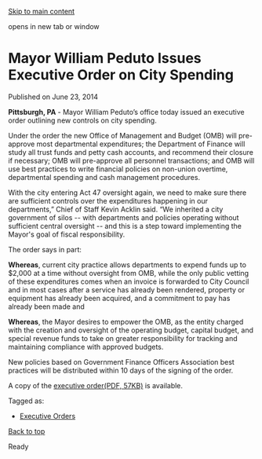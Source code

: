 [Skip to main content](https://www.pittsburghpa.gov/City-Government/Mayor/Executive-Orders/Mayor-William-Peduto-Issues-Executive-Order-on-City-Spending#main-content)

opens in new tab or window

# Mayor William Peduto Issues Executive Order on City Spending

Published on June 23, 2014

**Pittsburgh, PA** \- Mayor William Peduto’s office today issued an executive order outlining new controls on city spending.

Under the order the new Office of Management and Budget (OMB) will pre-approve most departmental expenditures; the Department of Finance will study all trust funds and petty cash accounts, and recommend their closure if necessary; OMB will pre-approve all personnel transactions; and OMB will use best practices to write financial policies on non-union overtime, departmental spending and cash management procedures.

With the city entering Act 47 oversight again, we need to make sure there are sufficient controls over the expenditures happening in our departments,” Chief of Staff Kevin Acklin said. “We inherited a city government of silos -- with departments and policies operating without sufficient central oversight -- and this is a step toward implementing the Mayor's goal of fiscal responsibility.

The order says in part:

**Whereas**, current city practice allows departments to expend funds up to $2,000 at a time without oversight from OMB, while the only public vetting of these expenditures comes when an invoice is forwarded to City Council and in most cases after a service has already been rendered, property or equipment has already been acquired, and a commitment to pay has already been made and

**Whereas**, the Mayor desires to empower the OMB, as the entity charged with the creation and oversight of the operating budget, capital budget, and special revenue funds to take on greater responsibility for tracking and maintaining compliance with approved budgets.

New policies based on Government Finance Officers Association best practices will be distributed within 10 days of the signing of the order.

A copy of the [executive order(PDF, 57KB)](https://www.pittsburghpa.gov/files/assets/city/v/1/mayor/documents/executive-orders/financialmanagementexecutiveorder.pdf "") is available.

Tagged as:

- [Executive Orders](https://www.pittsburghpa.gov/News-articles?dlv_OC%20CL%20City%20News%20Listing=(dd_OC%20News%20Categories=Executive%20Orders))

[Back to top](https://www.pittsburghpa.gov/City-Government/Mayor/Executive-Orders/Mayor-William-Peduto-Issues-Executive-Order-on-City-Spending#body-top)

Ready
